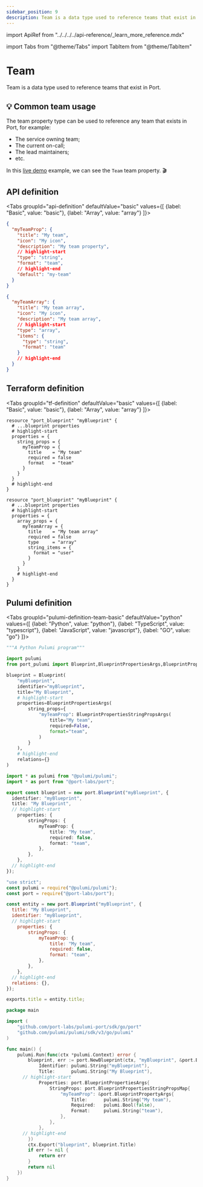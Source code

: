 ```yaml
---
sidebar_position: 9
description: Team is a data type used to reference teams that exist in Port
---
```


import ApiRef from "../../../../api-reference/\_learn_more_reference.mdx"

import Tabs from "@theme/Tabs"
import TabItem from "@theme/TabItem"

# Team

Team is a data type used to reference teams that exist in Port.

## 💡 Common team usage

The team property type can be used to reference any team that exists in Port, for example:

- The service owning team;
- The current on-call;
- The lead maintainers;
- etc.

In this [live demo](https://demo.getport.io/services) example, we can see the `Team` team property. 🎬

## API definition

<Tabs groupId="api-definition" defaultValue="basic" values={[
{label: "Basic", value: "basic"},
{label: "Array", value: "array"}
]}>

<TabItem value="basic">

```json showLineNumbers
{
  "myTeamProp": {
    "title": "My team",
    "icon": "My icon",
    "description": "My team property",
    // highlight-start
    "type": "string",
    "format": "team",
    // highlight-end
    "default": "my-team"
  }
}
```

</TabItem>
<TabItem value="array">

```json showLineNumbers
{
  "myTeamArray": {
    "title": "My team array",
    "icon": "My icon",
    "description": "My team array",
    // highlight-start
    "type": "array",
    "items": {
      "type": "string",
      "format": "team"
    }
    // highlight-end
  }
}
```

</TabItem>
</Tabs>

<ApiRef />

## Terraform definition

<Tabs groupId="tf-definition" defaultValue="basic" values={[
{label: "Basic", value: "basic"},
{label: "Array", value: "array"}
]}>

<TabItem value="basic">

```hcl showLineNumbers
resource "port_blueprint" "myBlueprint" {
  # ...blueprint properties
  # highlight-start
  properties = {
    string_props = {
      myTeamProp = {
        title    = "My team"
        required = false
        format   = "team"
      }
    }
  }
  # highlight-end
}
```

</TabItem>

<TabItem value="array">

```hcl showLineNumbers
resource "port_blueprint" "myBlueprint" {
  # ...blueprint properties
  # highlight-start
  properties = {
    array_props = {
      myTeamArray = {
        title    = "My team array"
        required = false
        type     = "array"
        string_items = {
          format = "user"
        }
      }
    }
    # highlight-end
  }
}
```

</TabItem>

</Tabs>

## Pulumi definition

<Tabs groupId="pulumi-definition-team-basic" defaultValue="python" values={[
{label: "Python", value: "python"},
{label: "TypeScript", value: "typescript"},
{label: "JavaScript", value: "javascript"},
{label: "GO", value: "go"}
]}>

<TabItem value="python">

```python showLineNumbers
"""A Python Pulumi program"""

import pulumi
from port_pulumi import Blueprint,BlueprintPropertiesArgs,BlueprintPropertiesStringPropsArgs

blueprint = Blueprint(
    "myBlueprint",
    identifier="myBlueprint",
    title="My Blueprint",
    # highlight-start
    properties=BlueprintPropertiesArgs(
        string_props={
            "myTeamProp": BlueprintPropertiesStringPropsArgs(
                title="My team",
                required=False,
                format="team",
            )
        }
    ),
    # highlight-end
    relations={}
)
```

</TabItem>

<TabItem value="typescript">

```typescript showLineNumbers
import * as pulumi from "@pulumi/pulumi";
import * as port from "@port-labs/port";

export const blueprint = new port.Blueprint("myBlueprint", {
  identifier: "myBlueprint",
  title: "My Blueprint",
  // highlight-start
    properties: {
        stringProps: {
            myTeamProp: {
                title: "My team",
                required: false,
                format: "team",
            },
        },
    },
  // highlight-end
});
```

</TabItem>

<TabItem value="javascript">

```javascript showLineNumbers
"use strict";
const pulumi = require("@pulumi/pulumi");
const port = require("@port-labs/port");

const entity = new port.Blueprint("myBlueprint", {
  title: "My Blueprint",
  identifier: "myBlueprint",
  // highlight-start
    properties: {
        stringProps: {
            myTeamProp: {
                title: "My team",
                required: false,
                format: "team",
            },
        },
    },
  // highlight-end
  relations: {},
});

exports.title = entity.title;
```

</TabItem>
<TabItem value="go">

```go showLineNumbers
package main

import (
	"github.com/port-labs/pulumi-port/sdk/go/port"
	"github.com/pulumi/pulumi/sdk/v3/go/pulumi"
)

func main() {
	pulumi.Run(func(ctx *pulumi.Context) error {
		blueprint, err := port.NewBlueprint(ctx, "myBlueprint", &port.BlueprintArgs{
			Identifier: pulumi.String("myBlueprint"),
			Title:      pulumi.String("My Blueprint"),
      // highlight-start
			Properties: port.BlueprintPropertiesArgs{
				StringProps: port.BlueprintPropertiesStringPropsMap{
					"myTeamProp": &port.BlueprintPropertyArgs{
                        Title:      pulumi.String("My team"),
                        Required:   pulumi.Bool(false),
                        Format:     pulumi.String("team"),
                    },
                },
			},
      // highlight-end
		})
		ctx.Export("blueprint", blueprint.Title)
		if err != nil {
			return err
		}
		return nil
	})
}
```

</TabItem>

</Tabs>
